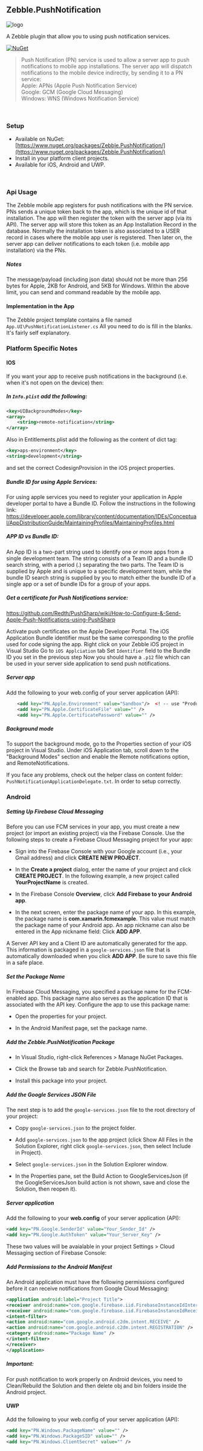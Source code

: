 [logo]: https://raw.githubusercontent.com/Geeksltd/Zebble.PushNotification/master/Shared/Icon.png "Zebble.PushNotification"


## Zebble.PushNotification

![logo]

A Zebble plugin that allow you to using push notification services.


[![NuGet](https://img.shields.io/nuget/v/Zebble.PushNotification.svg?label=NuGet)](https://www.nuget.org/packages/Zebble.PushNotification/)

> Push Notification (PN) service is used to allow a server app to push notifications to mobile app installations. The server app will dispatch notifications to the mobile device indirectly, by sending it to a PN service:<br>
Apple: APNs (Apple Push Notification Service)<br>
Google: GCM (Google Cloud Messaging)<br>
Windows: WNS (Windows Notification Service)<br>

<br>


### Setup
* Available on NuGet: [https://www.nuget.org/packages/Zebble.PushNotification/](https://www.nuget.org/packages/Zebble.PushNotification/)
* Install in your platform client projects.
* Available for iOS, Android and UWP.
<br>


### Api Usage

The Zebble mobile app registers for push notifications with the PN service.
PNs sends a unique token back to the app, which is the unique id of that installation.
The app will then register the token with the server app (via its API).
The server app will store this token as an App Installation Record in the database.
Normally the installation token is also associated to a USER record in cases where the mobile app user is registered.
Then later on, the server app can deliver notifications to each token (i.e. mobile app installation) via the PNs.

##### Notes

The message/payload (including json data) should not be more than  256 bytes for Apple,  2KB for Android, and  5KB for Windows.
Within the above limit, you can send and command readable by the mobile app.
 
#### Implementation in the App
The Zebble project template contains a file named `App.UI\PushNotificationListener.cs` All you need to do is fill in the blanks. It's fairly self explanatory.

### Platform Specific Notes

#### IOS

If you want your app to receive push notifications in the background (i.e. when it's not open on the device) then:

##### In `Info.plist` add the following:
```xml
<key>UIBackgroundModes</key>
<array>
    <string>remote-notification</string>
</array>
```
Also in Entitlements.plist add the following as the content of dict tag:
```xml
<key>aps-environment</key>
<string>development</string>
```
and set the correct CodesignProvision in the iOS project properties.

##### Bundle ID for using Apple Services:

For using apple services you need to register your application in Apple developer portal to have a Bundle ID. Follow the instructions in the following link:  
https://developer.apple.com/library/content/documentation/IDEs/Conceptual/AppDistributionGuide/MaintainingProfiles/MaintainingProfiles.html

##### APP ID vs Bundle ID:
An App ID is a two-part string used to identify one or more apps from a single development team. The string consists of a Team ID and a bundle ID search string, with a period (.) separating the two parts. The Team ID is supplied by Apple and is unique to a specific development team, while the bundle ID search string is supplied by you to match either the bundle ID of a single app or a set of bundle IDs for a group of your apps.

##### Get a certificate for Push Notifications service:

https://github.com/Redth/PushSharp/wiki/How-to-Configure-&-Send-Apple-Push-Notifications-using-PushSharp

Activate push certificates on the Apple Developer Portal.
The iOS Application Bundle identifier must be the same corresponding to the profile used for code signing the app.
Right click on your Zebble iOS project in Visual Studio
Go to `iOS Applciation` tab
Set `Identifier` field to the Bundle ID you set in the previous step
Now you should have a `.p12` file which can be used in your server side application to send push notifications.

##### Server app
Add the following to your web.config of your server application (API):
```xml
    <add key="PN.Apple.Environment" value="Sandbox"/>  <! -- use "Production" for live -->
    <add key="PN.Apple.CertificateFile" value="" />
    <add key="PN.Apple.CertificatePassword" value="" />
```
##### Background mode
To support the background mode,  go to the Properties section of your iOS project in Visual Studio. Under iOS Application tab, scroll down to the "Background Modes" section and enable the Remote notifications option, and RemoteNotifications.

If you face any problems, check out the helper class on content folder: 
`PushNotificationApplicationDelegate.txt`. In order to setup correctly.

### Android

##### Setting Up Firebase Cloud Messaging
Before you can use FCM services in your app, you must create a new project (or import an existing project) via the Firebase Console. Use the following steps to create a Firebase Cloud Messaging project for your app:

- Sign into the  Firebase Console with your Google account (i.e., your Gmail address) and click **CREATE NEW PROJECT**.

- In the **Create a project** dialog, enter the name of your project and click **CREATE PROJECT**. In the following example, a new project called **YourProjectName** is created.


- In the Firebase Console **Overview**, click **Add Firebase to your Android app**.


- In the next screen, enter the package name of your app. In this example, the package name is **com.xamarin.fcmexample**. This value must match the package name of your Android app. An app nickname can also be entered in the App nickname field:
Click **ADD APP**.


A Server API key and a Client ID are automatically generated for the app. This information is packaged in a `google-services.json` file that is automatically downloaded when you click **ADD APP**. Be sure to save this file in a safe place.

##### Set the Package Name
In Firebase Cloud Messaging, you specified a package name for the FCM-enabled app. This package name also serves as the application ID that is associated with the API key. Configure the app to use this package name:

- Open the properties for your project.

- In the Android Manifest page, set the package name.

##### Add the Zebble.PushNotification Package 

- In Visual Studio, right-click References > Manage NuGet Packages.

- Click the Browse tab and search for Zebble.PushNotification.

- Install this package into your project.

 
##### Add the Google Services JSON File
The next step is to add the `google-services.json` file to the root directory of your project:

- Copy `google-services.json` to the project folder.

- Add `google-services.json` to the app project (click Show All Files in the Solution Explorer, right click `google-services.json`, then select Include in Project).

- Select `google-services.json` in the Solution Explorer window.

- In the Properties pane, set the Build Action to GoogleServicesJson (if the GoogleServicesJson build action is not shown, save and close the Solution, then reopen it).

##### Server application 
Add the following to your **web.config** of your server application (API):
```xml
<add key="PN.Google.SenderId" value="Your_Sender_Id" />
<add key="PN.Google.AuthToken" value="Your_Server_Key" />
```
These two values will be avaialable in your project Settings > Cloud Messaging section of Firebase Console:
 
##### Add Permissions to the Android Manifest
An Android application must have the following permissions configured before it can receive notifications from Google Cloud Messaging:
```xml
<application android:label="Project Title">
<receiver android:name="com.google.firebase.iid.FirebaseInstanceIdInternalReceiver" android:exported="false" />
<receiver android:name="com.google.firebase.iid.FirebaseInstanceIdReceiver" android:exported="true" android:permission="com.google.android.c2dm.permission.SEND">
<intent-filter>
<action android:name="com.google.android.c2dm.intent.RECEIVE" />
<action android:name="com.google.android.c2dm.intent.REGISTRATION" />
<category android:name="Package Name" />
</intent-filter>
</receiver>
</application>
```

##### Important:
For push notification to work properly on Android devices, you need to Clean/Rebuild the Solution and then delete obj and bin folders inside the Android project.

#### UWP

Add the following to your web.config of your server application (API):
```xml
<add key="PN.Windows.PackageName" value="" />
<add key="PN.Windows.PackageSID" value="" />
<add key="PN.Windows.ClientSecret" value="" />
```